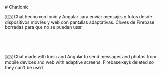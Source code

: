 #   C h a t I o n i c 

🇪🇸 Chat hecho con Ionic y Angular para enviar mensajes y fotos desde dispositivos móviles y web con pantallas adaptativas. Claves de Firebase borradas para que no se puedan usar

</br></br></br>

🇺🇸 Chat made with Ionic and Angular to send messages and photos from mobile devices and web with adaptive screens. Firebase keys deleted so they can't be used
 
